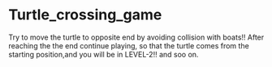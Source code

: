 # Turtle_crossing_game
Try to move the turtle to opposite end by avoiding collision with boats!!
After reaching the the end continue playing, 
so that the turtle comes from the starting position,and you will be in LEVEL-2!! and soo on.
